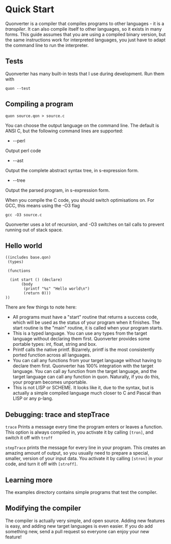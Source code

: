 # Quick Start

Quonverter is a compiler that compiles programs to other languages - it is a _transpiler_.  It can also compile itself to other languages, so it exists in many forms.  This guide assumes that you are using a compiled binary version, but the same instructions work for interpreted languages, you just have to adapt the command line to run the interpreter.

## Tests

Quonverter has many built-in tests that I use during development.  Run them with 

    quon --test

## Compiling a program

    quon source.qon > source.c

You can choose the output language on the command line.  The default is ANSI C, but the following command lines are supported:

* --perl

Output perl code

* --ast

Output the complete abstract syntax tree, in s-expression form.

* --tree

Output the parsed program, in s-expression form.


When you compile the C code, you should switch optimisations on.  For GCC, this means using the -O3 flag

    gcc -O3 source.c

Quonverter uses a lot of recursion, and -O3 switches on tail calls to prevent running out of stack space.

## Hello world

    ((includes base.qon)
     (types)

     (functions

      (int start () (declare)
           (body
            (printf "%s" "Hello world\n")
            (return 0))) 
    ))

There are few things to note here:

* All programs must have a "start" routine that returns a success code, which will be used as the status of your program when it finishes.  The start routine is the "main" routine, it is called when your program starts.
* This is a typed language.  You can use any types from the target language without declaring them first.  Quonverter provides some portable types:  int, float, string and box.
* Printf calls the native printf.  Bizarrely, printf is the most consistently ported function across all languages.
* You can call any functions from your target language without having to declare them first.  Quonverter has 100% integration with the target language.  You can call ay function from the target language, and the target language can  call any function in quon.  Naturally, if you do this, your program becomes unportable.
* This is not LISP or SCHEME.  It looks like it, due to the syntax, but is actually a simple compiled language much closer to C and Pascal than LISP or any p-lang.

## Debugging:  trace and stepTrace

```trace``` Prints a message every time the program enters or leaves a function.  This option is always compiled in, you activate it by calling ```[tron]```, and switch it off with ```troff```

```stepTrace``` prints the message for every line in your program.  This creates an amazing amount of output, so you usually need to prepare a special, smaller, version of your input data.  You activate it by calling ```[stron]``` in your code, and turn it off with ```[stroff]```.

## Learning more

The examples directory contains simple programs that test the compiler.

## Modifying the compiler

The compiler is actually very simple, and open source.  Adding new features is easy, and adding new target languages is even easier.  If you do add something new, send a pull request so everyone can enjoy your new feature!
